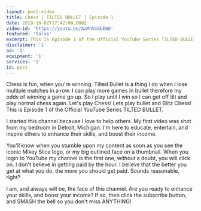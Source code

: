 ```yaml
---
layout: post-video
title: Chess | TILTED BULLET | Episode 1
date: 2018-10-02T17:42:00.000Z
video-id: 'https://youtu.be/AaMnVxSbEWQ'
featured: 'false'
excerpt: This is Episode 1 of the Official YouTube Series TILTED BULLET.
disclaimer: '1'
ad: '1'
equipment: '1'
services: '1'
id: post
---
```

Chess is fun, when you're winning. Tilted Bullet is a thing I do when I lose multiple matches in a row. I can play more games in bullet therefore my odds of winning a game go up. So I play until I win so I can get off tilt and play normal chess again. Let's play Chess! Lets play bullet and Blitz Chess! This is Episode 1 of the Official YouTube Series TILTED BULLET.[
](http:/www.twitch.tv/mikeyslice)

I started this channel because I love to help others. My first video was shot from my bedroom in Detroit, Michigan. I'm here to educate, entertain, and inspire others to enhance their skills, and boost their income.

You'll know when you stumble upon my content as soon as you see the iconic Mikey Slice logo, or my big outlined face on a thumbnail. When you login to YouTube my channel is the first one, without a doubt, you will click on. I don't believe in getting paid by the hour. I believe that the better you get at what you do, the more you should get paid. Sounds reasonable, right?

I am, and always will be, the face of this channel. Are you ready to enhance your skills, and boost your income? If so, then click the subscribe button, and SMASH the bell so you don't miss ANYTHING!
